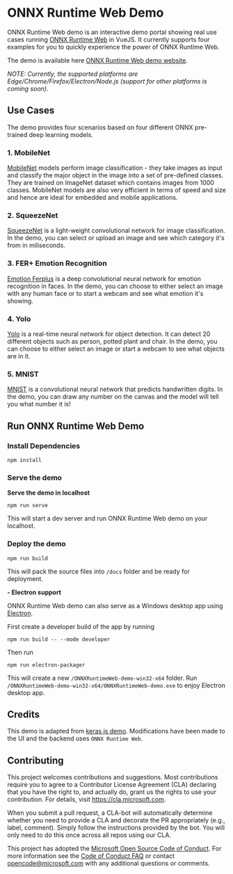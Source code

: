 # ONNX Runtime Web Demo

ONNX Runtime Web demo is an interactive demo portal showing real use cases running [ONNX Runtime Web](https://github.com/microsoft/onnxruntime/tree/master/js/web#readme) in VueJS. It currently supports four examples for you to quickly experience the power of ONNX Runtime Web.

The demo is available here [ONNX Runtime Web demo website](https://microsoft.github.io/onnxruntime-web-demo/).

_NOTE: Currently, the supported platforms are Edge/Chrome/Firefox/Electron/Node.js (support for other platforms is coming soon)._

## Use Cases

The demo provides four scenarios based on four different ONNX pre-trained deep learning models.

### 1. MobileNet

[MobileNet](https://github.com/onnx/models/tree/master/vision/classification/mobilenet) models perform image classification - they take images as input and classify the major object in the image into a set of pre-defined classes. They are trained on ImageNet dataset which contains images from 1000 classes. MobileNet models are also very efficient in terms of speed and size and hence are ideal for embedded and mobile applications.

### 2. SqueezeNet

[SqueezeNet](https://github.com/onnx/models/tree/master/vision/classification/squeezenet) is a light-weight convolutional network for image classification. In the demo, you can select or upload an image and see which category it's from in miliseconds.

### 3. FER+ Emotion Recognition

[Emotion Ferplus](https://github.com/onnx/models/tree/master/vision/body_analysis/emotion_ferplus)
is a deep convolutional neural network for emotion recognition in faces. In the demo, you can choose to either select an image with any human face or to start a webcam and see what emotion it's showing.

### 4. Yolo

[Yolo](https://github.com/onnx/models/tree/master/vision/object_detection_segmentation/tiny-yolov2) is a real-time neural network for object detection. It can detect 20 different objects such as person, potted plant and chair. In the demo, you can choose to either select an image or start a webcam to see what objects are in it.

### 5. MNIST

[MNIST](https://github.com/onnx/models/tree/master/vision/classification/mnist) is a convolutional neural network that predicts handwritten digits. In the demo, you can draw any number on the canvas and the model will tell you what number it is!

## Run ONNX Runtime Web Demo

### Install Dependencies

```
npm install
```

### Serve the demo

**Serve the demo in localhost**

```
npm run serve
```

This will start a dev server and run ONNX Runtime Web demo on your localhost.

### Deploy the demo

```
npm run build
```

This will pack the source files into `/docs` folder and be ready for deployment.

**- Electron support**

ONNX Runtime Web demo can also serve as a Windows desktop app using [Electron](https://electronjs.org/).

First create a developer build of the app by running

```
npm run build -- --mode developer
```

Then run

```
npm run electron-packager
```

This will create a new `/ONNXRuntimeWeb-demo-win32-x64` folder. Run `/ONNXRuntimeWeb-demo-win32-x64/ONNXRuntimeWeb-demo.exe` to enjoy Electron desktop app.

## Credits

This demo is adapted from [keras.js demo](https://github.com/transcranial/keras-js). Modifications have been made to the UI and the backend uses `ONNX Runtime Web`.

## Contributing

This project welcomes contributions and suggestions. Most contributions require you to agree to a
Contributor License Agreement (CLA) declaring that you have the right to, and actually do, grant us
the rights to use your contribution. For details, visit https://cla.microsoft.com.

When you submit a pull request, a CLA-bot will automatically determine whether you need to provide
a CLA and decorate the PR appropriately (e.g., label, comment). Simply follow the instructions
provided by the bot. You will only need to do this once across all repos using our CLA.

This project has adopted the [Microsoft Open Source Code of Conduct](https://opensource.microsoft.com/codeofconduct/).
For more information see the [Code of Conduct FAQ](https://opensource.microsoft.com/codeofconduct/faq/) or
contact [opencode@microsoft.com](mailto:opencode@microsoft.com) with any additional questions or comments.
